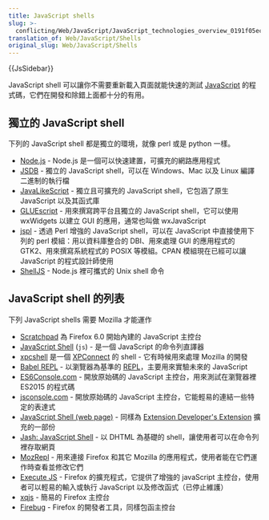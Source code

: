 ```yaml
---
title: JavaScript shells
slug: >-
  conflicting/Web/JavaScript/JavaScript_technologies_overview_0191f05ec18a4ee4d771b548feb0701d
translation_of: Web/JavaScript/Shells
original_slug: Web/JavaScript/Shells
---
```

{{JsSidebar}}

JavaScript shell 可以讓你不需要重新載入頁面就能快速的測試 [JavaScript](/en-US/docs/Web/JavaScript) 的程式碼，它們在開發和除錯上面都十分的有用。

## 獨立的 JavaScript shell

下列的 JavaScript shell 都是獨立的環境，就像 perl 或是 python 一樣。

- [Node.js](http://nodejs.org/) - Node.js 是一個可以快速建置，可擴充的網路應用程式
- [JSDB](http://www.jsdb.org/) - 獨立的 JavaScript shell，可以在 Windows、Mac 以及 Linux 編譯二進制的執行檔
- [JavaLikeScript](http://javalikescript.free.fr/) - 獨立且可擴充的 JavaScript shell，它包涵了原生 JavaScript 以及其函式庫
- [GLUEscript](http://gluescript.sourceforge.net/) - 用來撰寫跨平台且獨立的 JavaScript shell，它可以使用 wxWidgets 以建立 GUI 的應用，通常也叫做 wxJavaScript
- [jspl](http://jspl.msg.mx/) - 透過 Perl 增強的 JavaScript shell，可以在 JavaScript 中直接使用下列的 perl 模組：用以資料庫整合的 DBI、用來處理 GUI 的應用程式的 GTK2、用來撰寫系統程式的 POSIX 等模組。CPAN 模組現在已經可以讓 JavaScript 的程式設計師使用
- [ShellJS](http://shelljs.org) - Node.js 裡可攜式的 Unix shell 命令

## JavaScript shell 的列表

下列 JavaScript shells 需要 Mozilla 才能運作

- [Scratchpad](/en-US/docs/Tools/Scratchpad) 為 Firefox 6.0 開始內建的 JavaScript 主控台
- [JavaScript Shell](/en-US/docs/Mozilla/Projects/SpiderMonkey/Introduction_to_the_JavaScript_shell) (`js`) - 是一個 JavaScript 的命令列直譯器
- [xpcshell](/en-US/docs/Mozilla/XPConnect/xpcshell) 是一個 [XPConnect](/en-US/docs/Mozilla/Tech/XPCOM/Language_bindings/XPConnect) 的 shell - 它有時候用來處理 Mozilla 的開發
- [Babel REPL](http://babeljs.io/repl) - 以瀏覽器為基準的 [REPL](https://en.wikipedia.org/wiki/REPL)，主要用來實驗未來的 JavaScript
- [ES6Console.com](http://es6console.com) - 開放原始碼的 JavaScript 主控台，用來測試在瀏覽器裡 ES2015 的程式碼
- [jsconsole.com](http://jsconsole.com/) - 開放原始碼的 JavaScript 主控台，它能輕易的連結一些特定的表達式
- [JavaScript Shell (web page)](http://www.squarefree.com/shell/) - 同樣為 [Extension Developer's Extension](https://addons.mozilla.org/en-US/firefox/addon/7434) 擴充的一部份
- [Jash: JavaScript Shell](http://www.billyreisinger.com/jash/) - 以 DHTML 為基礎的 shell，讓使用者可以在命令列裡存取網頁
- [MozRepl](http://hyperstruct.net/projects/mozrepl) - 用來連接 Firefox 和其它 Mozilla 的應用程式，使用者能在它們運作時查看並修改它們
- [Execute JS](https://addons.mozilla.org/en-US/firefox/addon/execute-js/) - Firefox 的擴充程式，它提供了增強的 javaScript 主控台，使用者可以輕易的輸入或執行 JavaScript 以及修改函式（已停止維護）
- [xqjs](https://addons.mozilla.org/addon/159546) - 簡易的 Firefox 主控台
- [Firebug](https://addons.mozilla.org/en-US/firefox/addon/firebug/) - Firefox 的開發者工具，同樣包函主控台
